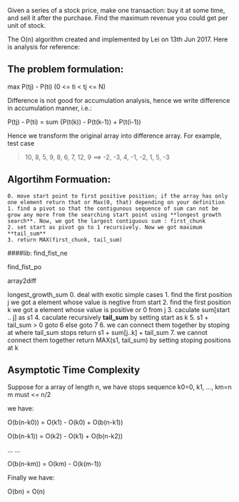 Given a series of a stock price, make one transaction: buy it at some time, and sell it after the purchase. Find the maximum revenue you could get per unit of stock.

The O\(n\) algorithm created and implemented by Lei on 13th Jun 2017. Here is analysis for reference:

## The problem formulation:
max P\(tj\) - P\(ti\) \(0 <= ti < tj <= N\)

Difference is not good for accumulation analysis, hence we write difference in accumulation manner, i.e.:

P\(tj\) - P\(ti\) = sum {P\(t\(k\)\) - P\(t\(k-1\)\) + P\(t\(i-1\)\)

Hence we transform the original array into difference array. For example, test case 

> 10, 8, 5, 9, 8, 6, 7, 12, 9 ==\> -2, -3, 4, -1, -2, 1, 5, -3

## Algortihm Formuation:
    0. move start point to first positive position; if the array has only one element return that or Max(0, that) depending on your definition
    1. find a pivot so that the contigunous sequence of sum can not be grow any more from the searching start point using **longest growth search**. Now, we got the largest contiguous sum : first_chunk
    2. set start as pivot go to 1 recursively. Now we got maximum **tail_sum**
    3. return MAX(first_chunk, tail_sum)

####lib:
find\_fist\_ne

find\_fist\_po

array2diff

longest\_growth\_sum
    0. deal with exotic simple cases
    1. find the first position j we got a element whose value is negtive from start
    2. find the first position k we got a element whose value is positive or 0 from j
    3. caculate sum[start .. j] as s1
    4. caculate recursively **tail\_sum** by setting start as k
    5. s1 + tail\_sum > 0 goto 6 else goto 7
    6. we can connect them together by stoping at where tail\_sum stops return s1 + sum[j..k] + tail\_sum
    7. we cannot connect them together return MAX(s1, tail\_sum) by setting stoping positions at k

## Asymptotic Time Complexity
Suppose for a array of length n, we have stops sequence k0=0, k1, ..., km=n
m must <= n/2

we have:

O\(b\(n-k0\)\) = O\(k1\) - O\(k0\) + O\(b\(n-k1\)\)

O\(b\(n-k1\)\) = O\(k2\) - O\(k1\) + O\(b\(n-k2\)\)

... ...

O\(b\(n-km\)\) = O\(km\) - O\(k\(m-1\)\)

Finally we have:

O(bn) = O\(n\)
